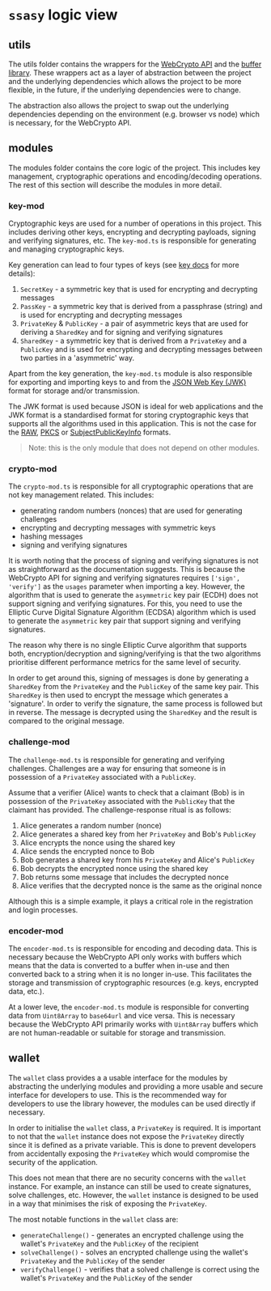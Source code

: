 # `ssasy` logic view

## utils

The utils folder contains the wrappers for the [WebCrypto API](../technology/cryptography.md#webcrypto-api) and the [buffer library](../technology/cryptography.md#buffer-library). These wrappers act as a layer of abstraction between the project and the underlying dependencies which allows the project to be more flexible, in the future, if the underlying dependencies were to change.

The abstraction also allows the project to swap out the underlying dependencies depending on the environment (e.g. browser vs node) which is necessary, for the WebCrypto API.

## modules

The modules folder contains the core logic of the project. This includes key management, cryptographic operations and encoding/decoding operations. The rest of this section will describe the modules in more detail.

### key-mod

Cryptographic keys are used for a number of operations in this project. This includes deriving other keys, encrypting and decrypting payloads, signing and verifying signatures, etc. The `key-mod.ts` is responsible for generating and managing cryptographic keys.

Key generation can lead to four types of keys (see [key docs](./crypto-keys.md) for more details):

1. `SecretKey` - a symmetric key that is used for encrypting and decrypting messages
2. `PassKey` - a symmetric key that is derived from a passphrase (string) and is used for encrypting and decrypting messages
3. `PrivateKey` & `PublicKey` - a pair of asymmetric keys that are used for deriving a `SharedKey` and for signing and verifying signatures
4. `SharedKey` - a symmetric key that is derived from a `PrivateKey` and a `PublicKey` and is used for encrypting and decrypting messages between two parties in a 'asymmetric' way.

Apart from the key generation, the `key-mod.ts` module is also responsible for exporting and importing keys to and from the [JSON Web Key (JWK)](https://developer.mozilla.org/en-US/docs/Web/API/SubtleCrypto/importKey#json_web_key) format for storage and/or transmission.

The JWK format is used because JSON is ideal for web applications and the JWK format is a standardised format for storing cryptographic keys that supports all the algorithms used in this application. This is not the case for the [RAW](https://developer.mozilla.org/en-US/docs/Web/API/SubtleCrypto/importKey#raw), [PKCS](https://developer.mozilla.org/en-US/docs/Web/API/SubtleCrypto/importKey#json_web_key) or [SubjectPublicKeyInfo](https://developer.mozilla.org/en-US/docs/Web/API/SubtleCrypto/importKey#subjectpublickeyinfo) formats.

> Note: this is the only module that does not depend on other modules.

### crypto-mod

The `crypto-mod.ts` is responsible for all cryptographic operations that are not key management related. This includes:

- generating random numbers (nonces) that are used for generating challenges
- encrypting and decrypting messages with symmetric keys
- hashing messages
- signing and verifying signatures

It is worth noting that the process of signing and verifying signatures is not as straightforward as the documentation suggests. This is because the WebCrypto API for signing and verifying signatures requires `['sign', 'verify']` as the `usages` parameter when importing a key. However, the algorithm that is used to generate the `asymmetric` key pair (ECDH) does not support signing and verifying signatures. For this, you need to use the Elliptic Curve Digital Signature Algorithm (ECDSA) algorithm which is used to generate the `asymmetric` key pair that support signing and verifying signatures.

The reason why there is no single Elliptic Curve algorithm that supports both, encryption/decryption and signing/verifying is that the two algorithms prioritise different performance metrics for the same level of security.

In order to get around this, signing of messages is done by generating a `SharedKey` from the `PrivateKey` and the `PublicKey` of the same key pair. This `SharedKey` is then used to encrypt the message which generates a 'signature'. In order to verify the signature, the same process is followed but in reverse. The message is decrypted using the `SharedKey` and the result is compared to the original message.

### challenge-mod

The `challenge-mod.ts` is responsible for generating and verifying challenges. Challenges are a way for ensuring that someone is in possession of a `PrivateKey` associated with a `PublicKey`.

Assume that a verifier (Alice) wants to check that a claimant (Bob) is in possession of the `PrivateKey` associated with the `PublicKey` that the claimant has provided. The challenge-response ritual is as follows:

1. Alice generates a random number (nonce)
2. Alice generates a shared key from her `PrivateKey` and Bob's `PublicKey`
3. Alice encrypts the nonce using the shared key
4. Alice sends the encrypted nonce to Bob
5. Bob generates a shared key from his `PrivateKey` and Alice's `PublicKey`
6. Bob decrypts the encrypted nonce using the shared key
7. Bob returns some message that includes the decrypted nonce
8. Alice verifies that the decrypted nonce is the same as the original nonce

Although this is a simple example, it plays a critical role in the registration and login processes.

### encoder-mod

The `encoder-mod.ts` is responsible for encoding and decoding data. This is necessary because the WebCrypto API only works with buffers which means that the data is converted to a buffer when in-use and then converted back to a string when it is no longer in-use. This facilitates the storage and transmission of cryptographic resources (e.g. keys, encrypted data, etc.).

At a lower leve, the `encoder-mod.ts` module is responsible for converting data from `Uint8Array` to `base64url` and vice versa. This is necessary because the WebCrypto API primarily works with `Uint8Array` buffers which are not human-readable or suitable for storage and transmission.

## wallet

The `wallet` class provides a a usable interface for the modules by abstracting the underlying modules and providing a more usable and secure interface for developers to use. This is the recommended way for developers to use the library however, the modules can be used directly if necessary.

In order to initialise the `wallet` class, a `PrivateKey` is required. It is important to not that the `wallet` instance does not expose the `PrivateKey` directly since it is defined as a private variable. This is done to prevent developers from accidentally exposing the `PrivateKey` which would compromise the security of the application.

This does not mean that there are no security concerns with the `wallet` instance. For example, an instance can still be used to create signatures, solve challenges, etc. However, the `wallet` instance is designed to be used in a way that minimises the risk of exposing the `PrivateKey`.

The most notable functions in the `wallet` class are:

- `generateChallenge()` - generates an encrypted challenge using the wallet's `PrivateKey` and the `PublicKey` of the recipient
- `solveChallenge()` - solves an encrypted challenge using the wallet's `PrivateKey` and the `PublicKey` of the sender
- `verifyChallenge()` - verifies that a solved challenge is correct using the wallet's `PrivateKey` and the `PublicKey` of the sender
